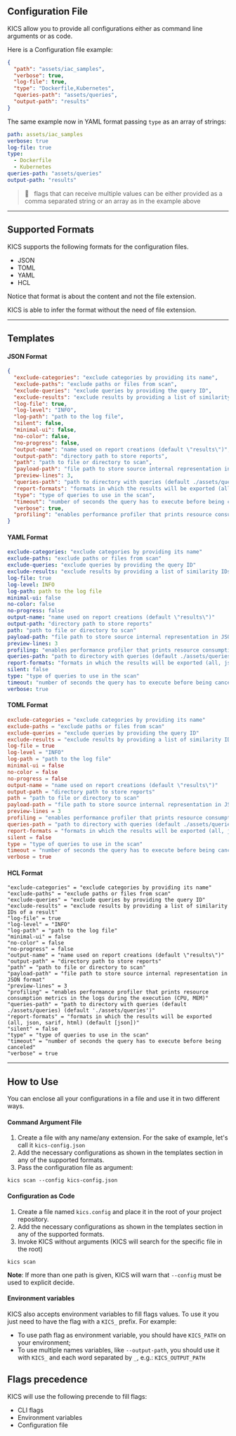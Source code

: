## Configuration File

KICS allow you to provide all configurations either as command line arguments or as code.

Here is a Configuration file example:

```JSON
{
  "path": "assets/iac_samples",
  "verbose": true,
  "log-file": true,
  "type": "Dockerfile,Kubernetes",
  "queries-path": "assets/queries",
  "output-path": "results"
}
```

The same example now in YAML format passing `type` as an array of strings:

```YAML
path: assets/iac_samples
verbose: true
log-file: true
type:
  - Dockerfile
  - Kubernetes
queries-path: "assets/queries"
output-path: "results"
```

> 📝 &nbsp; flags that can receive multiple values can be either provided as a comma separated string or an array as in the example above

---

## Supported Formats
KICS supports the following formats for the configuration files.

- JSON
- TOML
- YAML
- HCL

Notice that format is about the content and not the file extension.

KICS is able to infer the format without the need of file extension.

---

## Templates

#### JSON Format

```JSON
{
  "exclude-categories": "exclude categories by providing its name",
  "exclude-paths": "exclude paths or files from scan",
  "exclude-queries": "exclude queries by providing the query ID",
  "exclude-results": "exclude results by providing a list of similarity IDs of a result",
  "log-file": true,
  "log-level": "INFO",
  "log-path": "path to the log file",
  "silent": false,
  "minimal-ui": false,
  "no-color": false,
  "no-progress": false,
  "output-name": "name used on report creations (default \"results\")",
  "output-path": "directory path to store reports",
  "path": "path to file or directory to scan",
  "payload-path": "file path to store source internal representation in JSON format",
  "preview-lines": 3,
  "queries-path": "path to directory with queries (default ./assets/queries) (default './assets/queries')",
  "report-formats": "formats in which the results will be exported (all, json, sarif, html) (default [json])",
  "type": "type of queries to use in the scan",
  "timeout": "number of seconds the query has to execute before being canceled",
  "verbose": true,
  "profiling": "enables performance profiler that prints resource consumption metrics in the logs during the execution (CPU, MEM)"
}
```

#### YAML Format

```YAML
exclude-categories: "exclude categories by providing its name"
exclude-paths: "exclude paths or files from scan"
exclude-queries: "exclude queries by providing the query ID"
exclude-results: "exclude results by providing a list of similarity IDs of a result"
log-file: true
log-level: INFO
log-path: path to the log file
minimal-ui: false
no-color: false
no-progress: false
output-name: "name used on report creations (default \"results\")"
output-path: "directory path to store reports"
path: "path to file or directory to scan"
payload-path: "file path to store source internal representation in JSON format"
preview-lines: 3
profiling: "enables performance profiler that prints resource consumption metrics in the logs during the execution (CPU, MEM)"
queries-path: "path to directory with queries (default ./assets/queries) (default './assets/queries')"
report-formats: "formats in which the results will be exported (all, json, sarif, html) (default [json])"
silent: false
type: "type of queries to use in the scan"
timeout: "number of seconds the query has to execute before being canceled"
verbose: true
```

#### TOML Format

```TOML
exclude-categories = "exclude categories by providing its name"
exclude-paths = "exclude paths or files from scan"
exclude-queries = "exclude queries by providing the query ID"
exclude-results = "exclude results by providing a list of similarity IDs of a result"
log-file = true
log-level = "INFO"
log-path = "path to the log file"
minimal-ui = false
no-color = false
no-progress = false
output-name = "name used on report creations (default \"results\")"
output-path = "directory path to store reports"
path = "path to file or directory to scan"
payload-path = "file path to store source internal representation in JSON format"
preview-lines = 3
profiling = "enables performance profiler that prints resource consumption metrics in the logs during the execution (CPU, MEM)"
queries-path = "path to directory with queries (default ./assets/queries) (default './assets/queries')"
report-formats = "formats in which the results will be exported (all, json, sarif, html) (default [json])"
silent = false
type = "type of queries to use in the scan"
timeout = "number of seconds the query has to execute before being canceled"
verbose = true
```

#### HCL Format

```hcl
"exclude-categories" = "exclude categories by providing its name"
"exclude-paths" = "exclude paths or files from scan"
"exclude-queries" = "exclude queries by providing the query ID"
"exclude-results" = "exclude results by providing a list of similarity IDs of a result"
"log-file" = true
"log-level" = "INFO"
"log-path" = "path to the log file"
"minimal-ui" = false
"no-color" = false
"no-progress" = false
"output-name" = "name used on report creations (default \"results\")"
"output-path" = "directory path to store reports"
"path" = "path to file or directory to scan"
"payload-path" = "file path to store source internal representation in JSON format"
"preview-lines" = 3
"profiling" = "enables performance profiler that prints resource consumption metrics in the logs during the execution (CPU, MEM)"
"queries-path" = "path to directory with queries (default ./assets/queries) (default './assets/queries')"
"report-formats" = "formats in which the results will be exported (all, json, sarif, html) (default [json])"
"silent" = false
"type" = "type of queries to use in the scan"
"timeout" = "number of seconds the query has to execute before being canceled"
"verbose" = true
```

---


## How to Use
You can enclose all your configurations in a file and use it in two different ways.

#### Command Argument File

1. Create a file with any name/any extension. For the sake of example, let's call it `kics-config.json`
2. Add the necessary configurations as shown in the templates section in any of the supported formats.
3. Pass the configuration file as argument:
```
kics scan --config kics-config.json
```

#### Configuration as Code

1. Create a file named `kics.config` and place it in the root of your project repository.
2. Add the necessary configurations as shown in the templates section in any of the supported formats.
3. Invoke KICS without arguments (KICS will search for the specific file in the root)
```
kics scan
```

**Note**: If more than one path is given, KICS will warn that `--config` must be used to explicit decide.

#### Environment variables
KICS also accepts environment variables to fill flags values. To use it you just need to have the flag with a `KICS_` prefix. For example:

- To use path flag as environment variable, you should have `KICS_PATH` on your environment;
- To use multiple names variables, like `--output-path`, you should use it with `KICS_` and each word separated by `_`, e.g.: `KICS_OUTPUT_PATH`

## Flags precedence
KICS will use the following precende to fill flags:

- CLI flags
- Environment variables
- Configuration file
